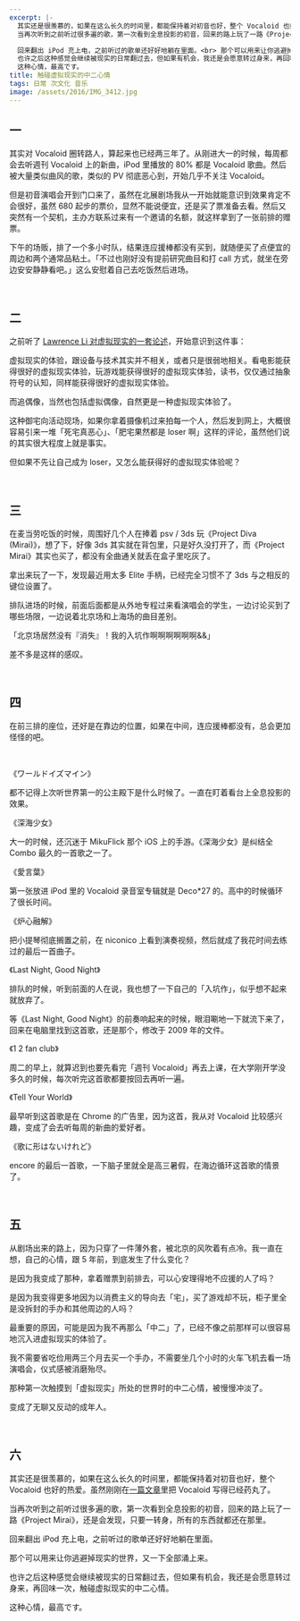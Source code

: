 ```yaml
---
excerpt: |-
  其实还是很羡慕的，如果在这么长久的时间里，都能保持着对初音也好，整个 Vocaloid 也好的热爱。虽然刚刚在[一篇文章](/2017/virtual-idol-struggle-prosper/)里把 Vocaloid 写得已经药丸了。  
  当再次听到之前听过很多遍的歌，第一次看到全息投影的初音，回来的路上玩了一路《Project Mirai》，还是会发现，只要一转身，所有的东西就都还在那里。

  回来翻出 iPod 充上电，之前听过的歌单还好好地躺在里面。<br> 那个可以用来让你逃避掉现实的世界，又一下全部涌上来。  
  也许之后这种感觉会继续被现实的日常翻过去，但如果有机会，我还是会愿意转过身来，再回味一次，触碰虚拟现实的中二心情。  
  这种心情，最高です。
title: 触碰虚拟现实的中二心情
tags: 日常 次文化 音乐
image: /assets/2016/IMG_3412.jpg
---
```


## 一

其实对 Vocaloid 圈转路人，算起来也已经两三年了。从刚进大一的时候，每周都会去听週刊 Vocaloid 上的新曲，iPod 里播放的 80% 都是 Vocaloid 歌曲。然后被大量类似曲风的歌，类似的 PV 彻底恶心到，开始几乎不关注 Vocaloid。

但是初音演唱会开到门口来了，虽然在北展剧场我从一开始就能意识到效果肯定不会很好，虽然 680 起步的票价，显然不能说便宜，还是买了票准备去看。然后又突然有一个契机，主办方联系过来有一个邀请的名额，就这样拿到了一张前排的赠票。

下午的场贩，排了一个多小时队，结果连应援棒都没有买到，就随便买了点便宜的周边和两个通常品粘土。「不过也刚好没有提前研究曲目和打 call 方式，就坐在旁边安安静静看吧。」这么安慰着自己去吃饭然后进场。

<br>

## 二

之前听了 [Lawrence Li 对虚拟现实的一套论述](http://telegra.ph/Lawrence-Li-所作的与虚拟现实相关的论述-12-10)，开始意识到这件事：

虚拟现实的体验，跟设备与技术其实并不相关，或者只是很弱地相关。看电影能获得很好的虚拟现实体验，玩游戏能获得很好的虚拟现实体验，读书，仅仅通过抽象符号的认知，同样能获得很好的虚拟现实体验。

而追偶像，当然也包括虚拟偶像，自然更是一种虚拟现实体验了。

这种御宅向活动现场，如果你拿着摄像机过来拍每一个人，然后发到网上，大概很容易引来一堆「死宅真恶心」、「肥宅果然都是 loser 啊」这样的评论，虽然他们说的其实很大程度上就是事实。

但如果不先让自己成为 loser，又怎么能获得好的虚拟现实体验呢？

<br>

## 三

在麦当劳吃饭的时候，周围好几个人在捧着 psv / 3ds 玩《Project Diva (Mirai)》，想了下，好像 3ds 其实就在背包里，只是好久没打开了，而《Project Mirai》其实也买了，都没有全曲通关就丢在盒子里吃灰了。

拿出来玩了一下，发现最近用太多 Elite 手柄，已经完全习惯不了 3ds 与之相反的键位设置了。

排队进场的时候，前面后面都是从外地专程过来看演唱会的学生，一边讨论买到了哪些场限，一边说着北京场和上海场的曲目差别。

「北京场居然没有『消失』！我的入坑作啊啊啊啊啊啊&&」

差不多是这样的感叹。

<br>

## 四

在前三排的座位，还好是在靠边的位置，如果在中间，连应援棒都没有，总会更加怪怪的吧。

<br>

《ワールドイズマイン》

都不记得上次听世界第一的公主殿下是什么时候了。一直在盯着看台上全息投影的效果。

《深海少女》

大一的时候，还沉迷于 MikuFlick 那个 iOS 上的手游。《深海少女》是纠结全 Combo 最久的一首歌之一了。

《愛言葉》

第一张放进 iPod 里的 Vocaloid 录音室专辑就是 Deco\*27 的。高中的时候循环了很长时间。

《炉心融解》

把小提琴彻底搁置之前，在 niconico 上看到演奏视频，然后就成了我花时间去练过的最后一首曲子。

《Last Night, Good Night》

排队的时候，听到前面的人在说，我也想了一下自己的「入坑作」，似乎想不起来就放弃了。

等《Last Night, Good Night》的前奏响起来的时候，眼泪唰地一下就流下来了，回来在电脑里找到这首歌，还是那个，修改于 2009 年的文件。

《1 2 fan club》

周二的早上，就算迟到也要先看完「週刊 Vocaloid」再去上课，在大学刚开学没多久的时候，每次听完这首歌都要按回去再听一遍。

《Tell Your World》

最早听到这首歌是在 Chrome 的广告里，因为这首，我从对 Vocaloid 比较感兴趣，变成了会去听每周的新曲的爱好者。

《歌に形はないけれど》

encore 的最后一首歌，一下脑子里就全是高三暑假，在海边循环这首歌的情景了。

<br>

## 五

从剧场出来的路上，因为只穿了一件薄外套，被北京的风吹着有点冷。我一直在想，自己的心情，跟 5 年前，到底发生了什么变化？

是因为我变成了那种，拿着赠票到前排去，可以心安理得地不应援的人了吗？

是因为我变得更多地因为以消费主义的导向去「宅」，买了游戏却不玩，柜子里全是没拆封的手办和其他周边的人吗？

最重要的原因，可能是因为我不再那么「中二」了，已经不像之前那样可以很容易地沉入进虚拟现实的体验了。

我不需要省吃俭用两三个月去买一个手办，不需要坐几个小时的火车飞机去看一场演唱会，仪式感被消磨殆尽。

那种第一次触摸到「虚拟现实」所处的世界时的中二心情，被慢慢冲淡了。

变成了无聊又反动的成年人。

<br>

## 六

其实还是很羡慕的，如果在这么长久的时间里，都能保持着对初音也好，整个 Vocaloid 也好的热爱。虽然刚刚在[一篇文章](/2017/virtual-idol-struggle-prosper/)里把 Vocaloid 写得已经药丸了。

当再次听到之前听过很多遍的歌，第一次看到全息投影的初音，回来的路上玩了一路《Project Mirai》，还是会发现，只要一转身，所有的东西就都还在那里。

回来翻出 iPod 充上电，之前听过的歌单还好好地躺在里面。

那个可以用来让你逃避掉现实的世界，又一下全部涌上来。

也许之后这种感觉会继续被现实的日常翻过去，但如果有机会，我还是会愿意转过身来，再回味一次，触碰虚拟现实的中二心情。

这种心情，最高です。
